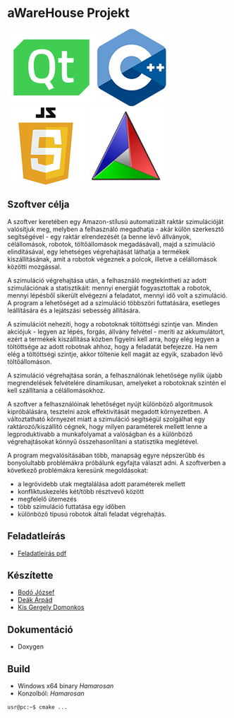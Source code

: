 # aWareHouse Projekt
![QtLogo](./readme-src/qtlogo.png) ![CppLogo](./readme-src/cpplogo.png) ![JsLogo](./readme-src/javascriptlogo.png) ![CMakeLogo](./readme-src/cmakelogo.png)

## Szoftver célja
A szoftver keretében egy Amazon-stílusú automatizált raktár szimulációját valósítjuk meg, melyben a felhasználó megadhatja - akár külön szerkesztő segítségével - egy raktár elrendezését (a benne lévő állványok, célállomások, robotok, töltőállomások megadásával), majd a szimuláció elindításával, egy lehetséges végrehajtását láthatja a termékek kiszállításának, amit a robotok végeznek a polcok, illetve a célállomások közötti mozgással. 

A szimuláció végrehajtása után, a felhasználó megtekintheti az adott szimulációnak a statisztikáit: mennyi energiát fogyasztottak a robotok, mennyi lépésből sikerült elvégezni a feladatot, mennyi idő volt a szimuláció. A program a lehetőséget ad a szimuláció többszöri futtatására, esetleges leállítására és a lejátszási sebesség állítására.

A szimulációt nehezíti, hogy a robotoknak töltöttségi szintje van. Minden akciójuk - legyen az lépés, forgás, állvány felvétel - meríti az akkumulátort, ezért a termékek kiszállítása közben figyelni kell arra, hogy elég legyen a töltöttsége az adott robotnak ahhoz, hogy a feladatát befejezze. Ha nem elég a töltöttségi szintje, akkor töltenie kell magát az egyik, szabadon lévő töltőállomáson.

A szimuláció végrehajtása során, a felhasználónak lehetősége nyílik újabb megrendelések felvételére dinamikusan, amelyeket a robotoknak szintén el kell szállítania a célállomásokhoz.

A szoftver a felhasználóinak lehetőséget nyújt különböző algoritmusok kipróbálására, tesztelni azok effektivitását megadott környezetben. A változtatható környezet miatt a szimuláció segítségül szolgálhat egy raktározó/kiszállító cégnek, hogy milyen paraméterek mellett lenne a legproduktívabb a munkafolyamat a valóságban és a különböző végrehajtásokat könnyű összehasonlítani a statisztika meglétével.

A program megvalósításában több, manapság egyre népszerűbb és bonyolultabb problémákra próbálunk egyfajta választ adni. A szoftverben a következő problémákra keresünk megoldásokat: 
- a legrövidebb utak megtalálása adott paraméterek mellett
- konfliktuskezelés két/több résztvevő között
- megfelelő ütemezés
- több szimuláció futtatása egy időben
- különböző típusú robotok általi feladat végrehajtás.
 
## Feladatleírás
* [Feladatleírás pdf](./readme-src/feladatleiras.pdf)

## Készítette

* [Bodó József](https://szofttech.inf.elte.hu/i7p4uq)
* [Deák Árpád](https://szofttech.inf.elte.hu/cthi78)
* [Kis Gergely Domonkos](https://szofttech.inf.elte.hu/vmt982)

## Dokumentáció

* Doxygen

## Build

* Windows x64 binary _Hamarosan_
* Konzolból: _Hamarosan_
```console
usr@pc:~$ cmake ...
```
